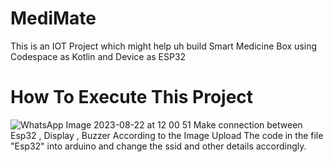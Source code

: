 # MediMate
This is an IOT Project which might help uh build Smart Medicine Box using Codespace as Kotlin and Device as ESP32
# How To Execute This Project
![WhatsApp Image 2023-08-22 at 12 00 51](https://github.com/mohak0981/MediMate/assets/84954628/e090e1f9-1046-4fda-9342-91997243f99c)
Make connection between Esp32 , Display , Buzzer According to the Image 
Upload The code in the file "Esp32" into arduino and change the ssid and other details accordingly.
